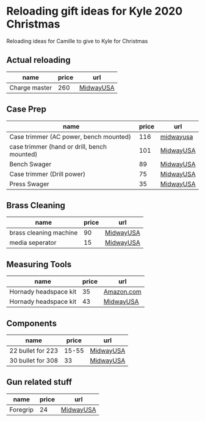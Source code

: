 # Reloading gift ideas for Kyle 2020 Christmas

Reloading ideas for Camille to give to Kyle for Christmas

## Actual reloading
|name|price|url|
|----|-----|---|
|Charge master|260|[MidwayUSA](https://www.midwayusa.com/product/1018264281?pid=642266)|

## Case Prep
|name|price|url|
|----|-----|---|
|Case trimmer (AC power, bench mounted)|116|[midwayusa](https://www.midwayusa.com/product/1020728567?pid=258707)|
|case trimmer (hand or drill, bench mounted)|101|[MidwayUSA](https://www.midwayusa.com/product/1012881432?pid=720825)|
|Bench Swager|89|[MidwayUSA](https://www.midwayusa.com/product/1012924654?pid=319662)|
|Case trimmer (Drill power)|75|[MidwayUSA](https://www.midwayusa.com/product/1020652434?pid=816840)|
|Press Swager|35|[MidwayUSA](https://www.midwayusa.com/product/1012920663?pid=235832)|


## Brass Cleaning
|name|price|url|
|----|-----|---|
|brass cleaning machine|90|[MidwayUSA](https://www.midwayusa.com/product/1020652544?pid=238852)|
|media seperator|15|[MidwayUSA](https://www.midwayusa.com/product/1012716058?pid=375973)|

## Measuring Tools
|name|price|url|
|----|-----|---|
|Hornady headspace kit|35|[Amazon.com](https://smile.amazon.com/Hornady-HK55-Lock-N-Load-Headspace-Without/dp/B005KW6W6O/ref=pd_di_sccai_11?_encoding=UTF8&pd_rd_i=B005KW6W6O&pd_rd_r=6fdaea6a-757e-479a-9314-4b34c9e787f5&pd_rd_w=wwSPo&pd_rd_wg=uCztf&pf_rd_p=c9443270-b914-4430-a90b-72e3e7e784e0&pf_rd_r=Y7K7AP3HD0W2RJFEPA36&psc=1&refRID=Y7K7AP3HD0W2RJFEPA36)|
|Hornady headspace kit|43|[MidwayUSA](https://www.midwayusa.com/product/1012743827?pid=479704)|

## Components
|name|price|url|
|----|-----|---|
|22 bullet for 223|15-55|[MidwayUSA](https://www.midwayusa.com/product/1165353472)|
|30 bullet for 308|33|[MidwayUSA](https://www.midwayusa.com/product/1165395943?pid=605487)|


## Gun related stuff
|name|price|url|
|----|-----|---|
|Foregrip|24|[MidwayUSA](https://www.midwayusa.com/product/2319118741)|